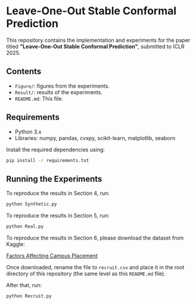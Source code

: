 # Leave-One-Out Stable Conformal Prediction

This repository contains the implementation and experiments for the paper titled **"Leave-One-Out Stable Conformal Prediction"**, submitted to ICLR 2025.

## Contents
- `Figure/`: figures from the experiments.
- `Result/`: results of the experiments.
- `README.md`: This file.

## Requirements
- Python 3.x
- Libraries: numpy, pandas, cvxpy, scikit-learn, matplotlib, seaborn

Install the required dependencies using:
```bash
pip install -r requirements.txt
```

## Running the Experiments

To reproduce the results in Section 4, run:

```bash
python Synthetic.py
```

To reproduce the results in Section 5, run:

```bash
python Real.py
```

To reproduce the results in Section 6, please download the dataset from Kaggle:

[Factors Affecting Campus Placement](https://www.kaggle.com/datasets/benroshan/factors-affecting-campus-placement)

Once downloaded, rename the file to `recruit.csv` and place it in the root directory of this repository (the same level as this `README.md` file).

After that, run:

```bash
python Recruit.py
```
